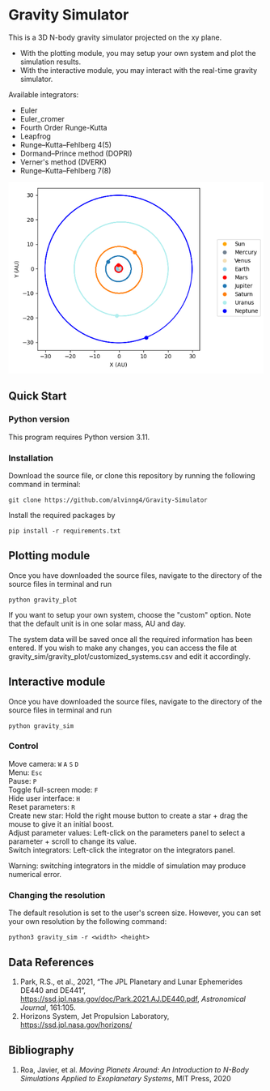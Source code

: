 # Gravity Simulator
This is a 3D N-body gravity simulator projected on the xy plane.
* With the plotting module, you may setup your own system and plot the simulation results.
* With the interactive module, you may interact with the real-time gravity simulator.

Available integrators:
* Euler
* Euler_cromer
* Fourth Order Runge-Kutta
* Leapfrog
* Runge–Kutta–Fehlberg 4(5)
* Dormand–Prince method (DOPRI)
* Verner's method (DVERK)
* Runge–Kutta–Fehlberg 7(8)

![Screenshot](gravity_plot/examples/solar_system.png)

## Quick Start
### Python version
This program requires Python version 3.11. 

### Installation
Download the source file, or clone this repository by running the following command in terminal:
```
git clone https://github.com/alvinng4/Gravity-Simulator
```
Install the required packages by
```
pip install -r requirements.txt
```
## Plotting module
Once you have downloaded the source files, navigate to the directory of the source files in terminal and run
```
python gravity_plot
```
If you want to setup your own system, choose the "custom" option.
Note that the default unit is in one solar mass, AU and day.

The system data will be saved once all the required information has been entered.
If you wish to make any changes, you can access the file at gravity_sim/gravity_plot/customized_systems.csv and edit it accordingly.
## Interactive module
Once you have downloaded the source files, navigate to the directory of the source files in terminal and run
```
python gravity_sim
```
### Control
Move camera: `W` `A` `S` `D`\
Menu: `Esc`\
Pause: `P`\
Toggle full-screen mode: `F`\
Hide user interface: `H`\
Reset parameters: `R`\
Create new star: 
Hold the right mouse button to create a star + drag the mouse to give it an initial boost.\
Adjust parameter values: Left-click on the parameters panel to select a parameter + scroll to change its value.\
Switch integrators: Left-click the integrator on the integrators panel.

Warning: switching integrators in the middle of simulation may produce numerical error.
### Changing the resolution
The default resolution is set to the user's screen size. However, you can set your own resolution by the following command:
```
python3 gravity_sim -r <width> <height>
```
## Data References
1. Park, R.S., et al., 2021, “The JPL Planetary and Lunar Ephemerides DE440 and DE441”, https://ssd.jpl.nasa.gov/doc/Park.2021.AJ.DE440.pdf, *Astronomical Journal*, 161:105.
2. Horizons System, Jet Propulsion Laboratory, https://ssd.jpl.nasa.gov/horizons/

## Bibliography
1. Roa, Javier, et al. *Moving Planets Around: An Introduction to N-Body Simulations Applied to Exoplanetary Systems*, MIT Press, 2020
